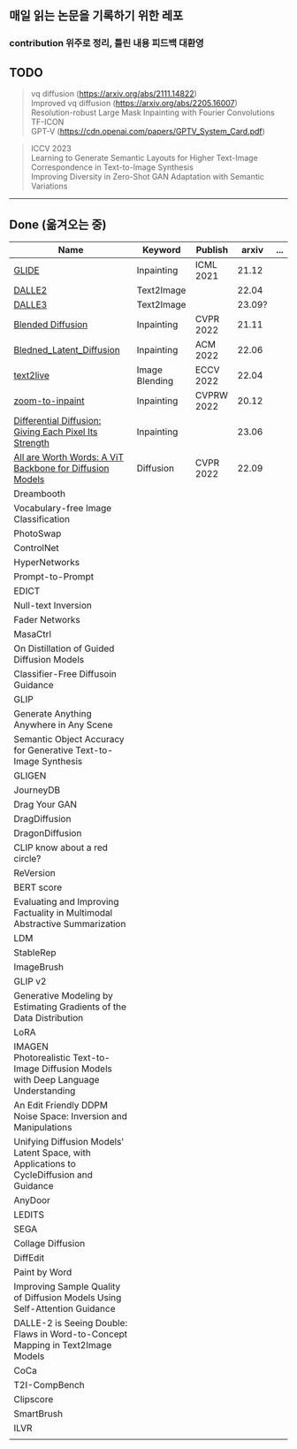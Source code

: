 ## 매일 읽는 논문을 기록하기 위한 레포
### contribution 위주로 정리, 틀린 내용 피드백 대환영

## TODO
> vq diffusion (https://arxiv.org/abs/2111.14822) </br>
> Improved vq diffusion (https://arxiv.org/abs/2205.16007) </br>
> Resolution-robust Large Mask Inpainting with Fourier Convolutions </br>
> TF-ICON </br>
> GPT-V (https://cdn.openai.com/papers/GPTV_System_Card.pdf)  </br>

> ICCV 2023 </br>
> Learning to Generate Semantic Layouts
for Higher Text-Image Correspondence in Text-to-Image Synthesis </br>
> Improving Diversity in Zero-Shot GAN Adaptation with Semantic Variations </br>
> 

------
## Done (옮겨오는 중)
| Name                                                                                                                    | Keyword        | Publish    | arxiv  | ... |
|-------------------------------------------------------------------------------------------------------------------------|----------------|------------|--------|----|
| [GLIDE](./Generative/GLIDE/GLIED.md)                                                                                    | Inpainting     | ICML 2021  | 21.12  |    |
| [DALLE2](./Generative/DALLE2/DALLE2.md)                                                                                 | Text2Image     |            | 22.04  |    |
| [DALLE3](./Generative/DALLE3/DALLE3.md)                                                                                 | Text2Image     |            | 23.09? |    |
| [Blended Diffusion](./Generative/Blended_Diffusion/Blended_Diffusion.md)                                                | Inpainting     | CVPR 2022  | 21.11  |    |
| [Bledned_Latent_Diffusion](./Generative/Bledned_Latent_Diffusion/Bledned_Latent_Diffusion.md)                           | Inpainting     | ACM 2022   | 22.06  |    |
| [text2live](./Generative/text2live/text2live.md)                                                                        | Image Blending | ECCV 2022  | 22.04  |    |
| [zoom-to-inpaint](./Generative/zoom-to-inpaint/zoom-to-inpatint.md)                                                     | Inpainting     | CVPRW 2022 | 20.12  |    |
| [Differential Diffusion: Giving Each Pixel Its Strength](./Generative/Differential_Diffusion/Differential_ddifusion.md) | Inpainting     |            | 23.06  |    |
| [All are Worth Words: A ViT Backbone for Diffusion Models](./Generative/All_are_Worth_Words/All_are_Worth_Words.md)     | Diffusion      | CVPR 2022  | 22.09  |    |
| Dreambooth                                                                                                              |                |            |        |    |
| Vocabulary-free Image Classification                                                                                    |                |            |        |    |   
| PhotoSwap                                                                                                               |                |            |        |    |
| ControlNet                                                                                                              |                |            |        |    |
| HyperNetworks                                                                                                           |                |            |        |    |
| Prompt-to-Prompt                                                                                                        |                |            |        |    |
| EDICT                                                                                                                   |                |            |        |    |
| Null-text Inversion                                                                                                     |                |            |        |    |
| Fader Networks                                                                                                          |                |            |        |    |
| MasaCtrl                                                                                                                |                |            |        |    |
| On Distillation of Guided Diffusion Models                                                                              |                |            |        |    |
| Classifier-Free Diffusoin Guidance                                                                                      |                |            |        |    |
| GLIP                                                                                                                    |                |            |        |    |
| Generate Anything Anywhere in Any Scene                                                                                 |                |            |        |    |
| Semantic Object Accuracy for Generative Text-to-Image Synthesis                                                         |                |            |        |    |
| GLIGEN                                                                                                                  |                |            |        |    |
| JourneyDB                                                                                                               |                |            |        |    |
| Drag Your GAN                                                                                                           |                |            |        |    |
| DragDiffusion                                                                                                           |                |            |        |    |
| DragonDiffusion                                                                                                         |                |            |        |    |
| CLIP know about a red circle?                                                                                           |                |            |        |    |
| ReVersion                                                                                                               |                |            |        |    |
| BERT score                                                                                                              |                |            |        |    |
| Evaluating and Improving Factuality in Multimodal Abstractive Summarization                                             |                |            |        |    |
| LDM                                                                                                                     |                |            |        |    |
| StableRep                                                                                                               |                |            |        |    |
| ImageBrush                                                                                                              |                |            |        |    |
| GLIP v2                                                                                                                 |                |            |        |    |
| Generative Modeling by Estimating Gradients of the Data Distribution                                                    |                |            |        |    |
| LoRA                                                                                                                    |                |            |        |    |
| IMAGEN</br>Photorealistic Text-to-Image Diffusion Models with Deep Language Understanding                               |                |            |        |    |
| An Edit Friendly DDPM Noise Space: Inversion and Manipulations                                                          |                |            |        |    |
| Unifying Diffusion Models' Latent Space, with Applications to CycleDiffusion and Guidance                               |                |            |        |    |
| AnyDoor                                                                                                                 |                |            |        |    |
| LEDITS                                                                                                                  |                |            |        |    |
| SEGA                                                                                                                    |                |            |        |    |
| Collage Diffusion                                                                                                       |                |            |        |    |
| DiffEdit                                                                                                                |                |            |        |    |
| Paint by Word                                                                                                           |                |            |        |    |
| Improving Sample Quality of Diffusion Models Using Self-Attention Guidance                                              |                |            |        |    |
| DALLE-2 is Seeing Double: Flaws in Word-to-Concept Mapping in Text2Image Models                                         |                |            |        |    |
| CoCa                                                                                                                    |                |            |        |    |
| T2I-CompBench                                                                                                           |                |            |        |    |
| Clipscore                                                                                                               |                |            |        |    |
| SmartBrush                                                                                                              |                |            |        |    |
| ILVR                                                                                                                    |                |            |        |    |
|                                                                                                                         |                |            |        |    |
